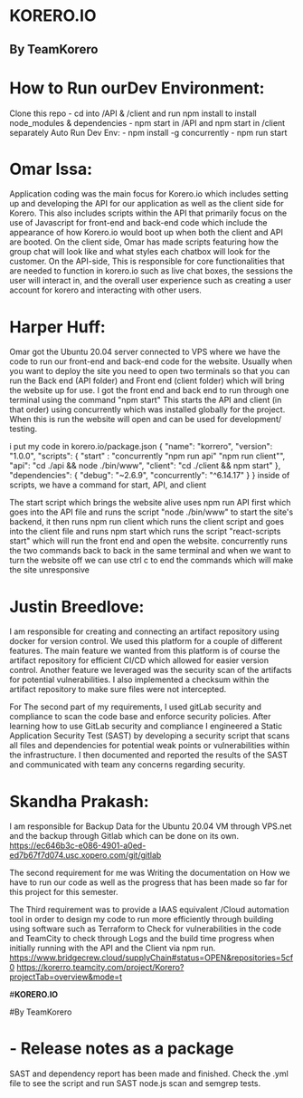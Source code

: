 # **KORERO.IO**
## By TeamKorero

# How to Run ourDev  Environment:
 Clone this repo - cd into /API & /client and run npm install to install node_modules & dependencies - npm start in /API and npm start in  /client separately
Auto Run Dev Env: - npm install -g concurrently - npm run start

# Omar Issa:
Application coding was the main focus for Korero.io which includes setting up and developing the API for our application as well as the client side for Korero. This also includes scripts within the API that primarily focus on the use of Javascript for front-end and back-end code which include the appearance of how Korero.io would boot up when both the client and API are booted. On the client side, Omar has made scripts featuring how the group chat will look like and what styles each chatbox will look for the customer. On the API-side, This is responsible for core functionalities that are needed to function in korero.io such as live chat boxes, the sessions the user will interact in, and the overall user experience such as creating a user account for korero and interacting with other users.

# Harper Huff:
Omar got the Ubuntu 20.04 server connected to VPS where we have the code to run our front-end and back-end code for the website. Usually when you want to deploy the site you need to open two terminals so that you can run the Back end (API folder) and Front end (client folder) which will bring the website up for use. I got the front end and back end to run through one terminal using the command "npm start" This starts the API and client (in that order) using concurrently which was installed globally for the project. When this is run the website will open and can be used for development/ testing. 

i put my code in korero.io/package.json
{
  "name": "korrero",
  "version": "1.0.0",
  "scripts": {
    "start" : "concurrently "npm run api" "npm run client"",
    "api": "cd ./api && node ./bin/www",
    "client": "cd ./client && npm start"
  },
  "dependencies": {
    "debug": "~2.6.9",
    "concurrently": "^6.14.17"
  }
}
inside of scripts, we have a command for start, API, and client

The start script which brings the website alive uses npm run API first which goes into the API file and runs the script "node ./bin/www" to start the site's backend, it then runs npm run client which runs the client script and goes into the client file and runs npm start which runs the script "react-scripts start" which will run the front end and open the website. concurrently runs the two commands back to back in the same terminal and when we want to turn the website off we can use ctrl c to end the commands which will make the site unresponsive

# Justin Breedlove:
I am responsible for creating and connecting an artifact repository using docker for version control. We used this platform for a couple of different features. The main feature we wanted from this platform is of course the artifact repository for efficient CI/CD which allowed for easier version control. Another feature we leveraged was the security scan of the artifacts for potential vulnerabilities. I also implemented a checksum within the artifact repository to make sure files were not intercepted.

For The second part of my requirements, I used gitLab security and compliance to scan the code base and enforce security policies. After learning how to use GitLab security and compliance I engineered a Static Application Security Test (SAST) by developing a security script that scans all files and dependencies for potential weak points or vulnerabilities within the infrastructure. I then documented and reported the results of the SAST and communicated with team any concerns regarding security.  

# Skandha Prakash:
I am responsible for Backup Data for the Ubuntu 20.04 VM through VPS.net and the backup through Gitlab which can be done on its own.
https://ec646b3c-e086-4901-a0ed-ed7b67f7d074.usc.xopero.com/git/gitlab

The second requirement for me was Writing the documentation on How we have to run our code as well as the progress that has been made so far for this project for this semester.

The Third requirement was to provide a IAAS equivalent /Cloud automation tool in order to design my code to run more efficiently through building using software such as Terraform to Check for vulnerabilities in the code and TeamCity to check through Logs and the build time progress when initially running with the API and the Client via npm run.
https://www.bridgecrew.cloud/supplyChain#status=OPEN&repositories=5cf0
https://korerro.teamcity.com/project/Korero?projectTab=overview&mode=t



#**KORERO.IO**

#By TeamKorero

# - Release notes as a package 

SAST and dependency report has been made and finished. Check the .yml file to see the script and run SAST node.js scan and semgrep tests.
